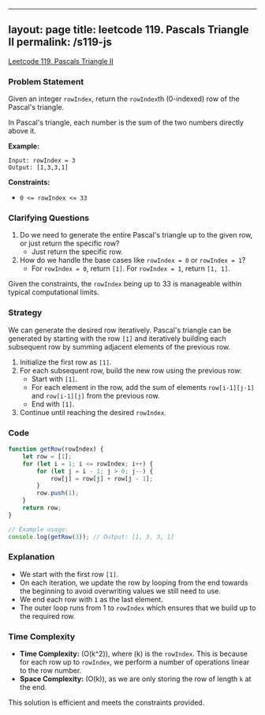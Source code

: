 
---
layout: page
title: leetcode 119. Pascals Triangle II
permalink: /s119-js
---
[Leetcode 119. Pascals Triangle II](https://algoadvance.github.io/algoadvance/l119)
### Problem Statement

Given an integer `rowIndex`, return the `rowIndex`th (0-indexed) row of the Pascal's triangle.

In Pascal's triangle, each number is the sum of the two numbers directly above it.

**Example:**

```plaintext
Input: rowIndex = 3
Output: [1,3,3,1]
```

**Constraints:**

- `0 <= rowIndex <= 33`

### Clarifying Questions

1. Do we need to generate the entire Pascal's triangle up to the given row, or just return the specific row?
   - Just return the specific row.
2. How do we handle the base cases like `rowIndex = 0` or `rowIndex = 1`?
   - For `rowIndex = 0`, return `[1]`. For `rowIndex = 1`, return `[1, 1]`.
   
Given the constraints, the `rowIndex` being up to 33 is manageable within typical computational limits.

### Strategy

We can generate the desired row iteratively. Pascal's triangle can be generated by starting with the row `[1]` and iteratively building each subsequent row by summing adjacent elements of the previous row.

1. Initialize the first row as `[1]`.
2. For each subsequent row, build the new row using the previous row:
   - Start with `[1]`.
   - For each element in the row, add the sum of elements `row[i-1][j-1]` and `row[i-1][j]` from the previous row.
   - End with `[1]`.
3. Continue until reaching the desired `rowIndex`.

### Code

```javascript
function getRow(rowIndex) {
    let row = [1];
    for (let i = 1; i <= rowIndex; i++) {
        for (let j = i - 1; j > 0; j--) {
            row[j] = row[j] + row[j - 1];
        }
        row.push(1);
    }
    return row;
}

// Example usage:
console.log(getRow(3)); // Output: [1, 3, 3, 1]
```

### Explanation

- We start with the first row `[1]`.
- On each iteration, we update the row by looping from the end towards the beginning to avoid overwriting values we still need to use.
- We end each row with `1` as the last element.
- The outer loop runs from 1 to `rowIndex` which ensures that we build up to the required row.

### Time Complexity

- **Time Complexity:** \(O(k^2)\), where \(k\) is the `rowIndex`. This is because for each row up to `rowIndex`, we perform a number of operations linear to the row number.
- **Space Complexity:** \(O(k)\), as we are only storing the row of length `k` at the end.

This solution is efficient and meets the constraints provided.